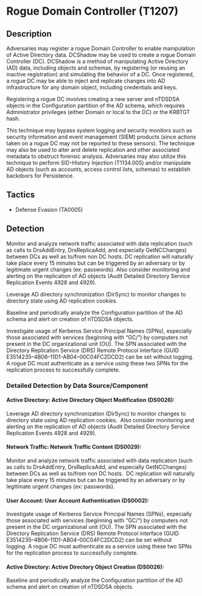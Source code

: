 # Rogue Domain Controller (T1207)

## Description
Adversaries may register a rogue Domain Controller to enable manipulation of Active Directory data. DCShadow may be used to create a rogue Domain Controller (DC). DCShadow is a method of manipulating Active Directory (AD) data, including objects and schemas, by registering (or reusing an inactive registration) and simulating the behavior of a DC.  Once registered, a rogue DC may be able to inject and replicate changes into AD infrastructure for any domain object, including credentials and keys.

Registering a rogue DC involves creating a new server and nTDSDSA objects in the Configuration partition of the AD schema, which requires Administrator privileges (either Domain or local to the DC) or the KRBTGT hash. 

This technique may bypass system logging and security monitors such as security information and event management (SIEM) products (since actions taken on a rogue DC may not be reported to these sensors).  The technique may also be used to alter and delete replication and other associated metadata to obstruct forensic analysis. Adversaries may also utilize this technique to perform SID-History Injection (T1134.005) and/or manipulate AD objects (such as accounts, access control lists, schemas) to establish backdoors for Persistence. 

## Tactics
- Defense Evasion (TA0005)

## Detection
Monitor and analyze network traffic associated with data replication (such as calls to DrsAddEntry, DrsReplicaAdd, and especially GetNCChanges) between DCs as well as to/from non DC hosts.   DC replication will naturally take place every 15 minutes but can be triggered by an adversary or by legitimate urgent changes (ex: passwords). Also consider monitoring and alerting on the replication of AD objects (Audit Detailed Directory Service Replication Events 4928 and 4929). 

Leverage AD directory synchronization (DirSync) to monitor changes to directory state using AD replication cookies.  

Baseline and periodically analyze the Configuration partition of the AD schema and alert on creation of nTDSDSA objects. 

Investigate usage of Kerberos Service Principal Names (SPNs), especially those associated with services (beginning with “GC/”) by computers not present in the DC organizational unit (OU). The SPN associated with the Directory Replication Service (DRS) Remote Protocol interface (GUID E3514235–4B06–11D1-AB04–00C04FC2DCD2) can be set without logging.  A rogue DC must authenticate as a service using these two SPNs for the replication process to successfully complete.

### Detailed Detection by Data Source/Component
#### Active Directory: Active Directory Object Modification (DS0026): 
Leverage AD directory synchronization (DirSync) to monitor changes to directory state using AD replication cookies.  Also consider monitoring and alerting on the replication of AD objects (Audit Detailed Directory Service Replication Events 4928 and 4929). 

#### Network Traffic: Network Traffic Content (DS0029): 
Monitor and analyze network traffic associated with data replication (such as calls to DrsAddEntry, DrsReplicaAdd, and especially GetNCChanges) between DCs as well as to/from non DC hosts.  DC replication will naturally take place every 15 minutes but can be triggered by an adversary or by legitimate urgent changes (ex: passwords).

#### User Account: User Account Authentication (DS0002): 
Investigate usage of Kerberos Service Principal Names (SPNs), especially those associated with services (beginning with “GC/”) by computers not present in the DC organizational unit (OU). The SPN associated with the Directory Replication Service (DRS) Remote Protocol interface (GUID E3514235–4B06–11D1-AB04–00C04FC2DCD2) can be set without logging. A rogue DC must authenticate as a service using these two SPNs for the replication process to successfully complete.

#### Active Directory: Active Directory Object Creation (DS0026): 
Baseline and periodically analyze the Configuration partition of the AD schema and alert on creation of nTDSDSA objects.

